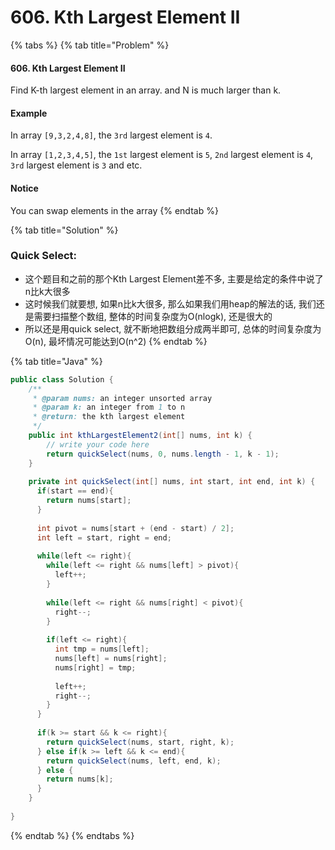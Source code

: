 # 606. Kth Largest Element II

{% tabs %}
{% tab title="Problem" %}
#### 606. Kth Largest Element II

Find K-th largest element in an array. and N is much larger than k.

#### Example

In array `[9,3,2,4,8]`, the `3rd` largest element is `4`.

In array `[1,2,3,4,5]`, the `1st` largest element is `5`, `2nd` largest element is `4`, `3rd` largest element is `3` and etc.

#### Notice

You can swap elements in the array
{% endtab %}

{% tab title="Solution" %}
### Quick Select:

* 这个题目和之前的那个Kth Largest Element差不多, 主要是给定的条件中说了n比k大很多
* 这时候我们就要想, 如果n比k大很多, 那么如果我们用heap的解法的话, 我们还是需要扫描整个数组, 整体的时间复杂度为O\(nlogk\), 还是很大的
* 所以还是用quick select, 就不断地把数组分成两半即可, 总体的时间复杂度为O\(n\), 最坏情况可能达到O\(n^2\)
{% endtab %}

{% tab title="Java" %}
```java
public class Solution {
    /**
     * @param nums: an integer unsorted array
     * @param k: an integer from 1 to n
     * @return: the kth largest element
     */
    public int kthLargestElement2(int[] nums, int k) {
        // write your code here 
        return quickSelect(nums, 0, nums.length - 1, k - 1);
    }
    
    private int quickSelect(int[] nums, int start, int end, int k) {
      if(start == end){
        return nums[start];
      }
      
      int pivot = nums[start + (end - start) / 2];
      int left = start, right = end;
      
      while(left <= right){
        while(left <= right && nums[left] > pivot){
          left++;
        }
        
        while(left <= right && nums[right] < pivot){
          right--;
        }
        
        if(left <= right){
          int tmp = nums[left];
          nums[left] = nums[right];
          nums[right] = tmp;
          
          left++;
          right--;
        }
      }
      
      if(k >= start && k <= right){
        return quickSelect(nums, start, right, k);
      } else if(k >= left && k <= end){
        return quickSelect(nums, left, end, k);
      } else {
        return nums[k];
      }
    }
      
}
```
{% endtab %}
{% endtabs %}

